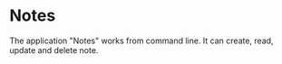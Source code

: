 # Notes

The application "Notes" works from command line. It can create, read, update and
delete note.

